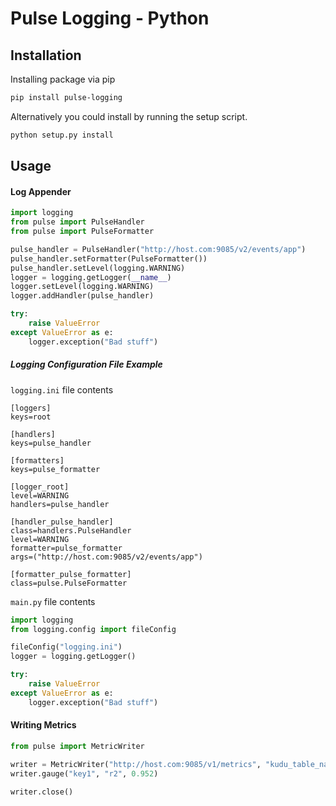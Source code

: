 # Pulse Logging - Python

## Installation
Installing package via pip

```bash
pip install pulse-logging
```
Alternatively you could install by running the setup script.

```bash
python setup.py install
```

## Usage
#### Log Appender

```python
import logging
from pulse import PulseHandler
from pulse import PulseFormatter

pulse_handler = PulseHandler("http://host.com:9085/v2/events/app")
pulse_handler.setFormatter(PulseFormatter())
pulse_handler.setLevel(logging.WARNING)
logger = logging.getLogger(__name__)
logger.setLevel(logging.WARNING)
logger.addHandler(pulse_handler)

try:
    raise ValueError
except ValueError as e:
    logger.exception("Bad stuff")
```

##### Logging Configuration File Example

`logging.ini` file contents
```
[loggers]
keys=root

[handlers]
keys=pulse_handler

[formatters]
keys=pulse_formatter

[logger_root]
level=WARNING
handlers=pulse_handler

[handler_pulse_handler]
class=handlers.PulseHandler
level=WARNING
formatter=pulse_formatter
args=("http://host.com:9085/v2/events/app")

[formatter_pulse_formatter]
class=pulse.PulseFormatter

```

`main.py` file contents
```python
import logging
from logging.config import fileConfig

fileConfig("logging.ini")
logger = logging.getLogger()

try:
    raise ValueError
except ValueError as e:
    logger.exception("Bad stuff")

```


#### Writing Metrics

```python
from pulse import MetricWriter

writer = MetricWriter("http://host.com:9085/v1/metrics", "kudu_table_name")
writer.gauge("key1", "r2", 0.952)

writer.close()
```
